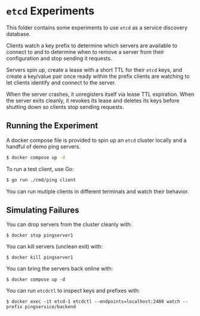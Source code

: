 # `etcd` Experiments

This folder contains some experiments to use `etcd` as a service discovery database.

Clients watch a key prefix to determine which servers are available to connect to and to determine when to remove a server from their configuration and stop sending it requests.

Servers spin up, create a lease with a short TTL for their `etcd` keys, and create a key/value pair once ready within the prefix clients are watching to let clients identify and connect to the server.

When the server crashes, it unregisters itself via lease TTL expiration. When the server exits cleanly, it revokes its lease and deletes its keys before shutting down so clients stop sending requests.

## Running the Experiment

A docker compose file is provided to spin up an `etcd` cluster locally and a handful of demo ping servers.

```bash
$ docker compose up -d
```

To run a test client, use Go:
```bash
$ go run ./cmd/ping client
```

You can run mutiple clients in different terminals and watch their behavior.

## Simulating Failures

You can drop servers from the cluster cleanly with:

```shell
$ docker stop pingserver1
```

You can kill servers (unclean exit) with:
```shell
$ docker kill pingserver1
```

You can bring the servers back online with:
```shell
$ docker compose up -d
```

You can run `etcdctl` to inspect keys and prefixes with:
```shell
$ docker exec -it etcd-1 etcdctl --endpoints=localhost:2480 watch --prefix pingservice/backend
```
